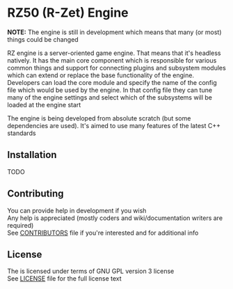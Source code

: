 # RZ50 (R-Zet) Engine

**NOTE:** The engine is still in development which means that many (or most) things could be changed

RZ engine is a server-oriented game engine. That means that it's headless natively. 
It has the main core component which is responsible for various common things and support for connecting plugins and subsystem modules which can extend or replace 
the base functionality of the engine. Developers can load the core module and specify the name of the config file which would be used by the engine. 
In that config file they can tune many of the engine settings and select which of the subsystems will be loaded at the engine start

The engine is being developed from absolute scratch (but some dependencies are used). It's aimed to use many features of the latest C++ standards

## Installation

TODO

## Contributing

You can provide help in development if you wish  
Any help is appreciated (mostly coders and wiki/documentation writers are required)  
See [CONTRIBUTORS](CONTRIBUTORS.md) file if you're interested and for additional info

## License

The is licensed under terms of GNU GPL version 3 license  
See [LICENSE](LICENSE) file for the full license text